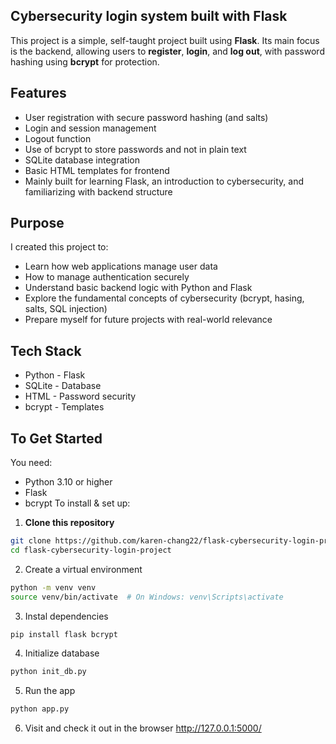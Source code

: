 ## Cybersecurity login system built with Flask
This project is a simple, self-taught project built using **Flask**. Its main focus is the backend, allowing users to **register**, **login**, and **log out**, with password hashing 
using **bcrypt** for protection. 

## Features
- User registration with secure password hashing (and salts)
- Login and session management
- Logout function
- Use of bcrypt to store passwords and not in plain text
- SQLite database integration
- Basic HTML templates for frontend
- Mainly built for learning Flask, an introduction to cybersecurity, and familiarizing with backend structure

## Purpose
I created this project to:
- Learn how web applications manage user data
- How to manage authentication securely
- Understand basic backend logic with Python and Flask
- Explore the fundamental concepts of cybersecurity (bcrypt, hasing, salts, SQL injection)
- Prepare myself for future projects with real-world relevance

## Tech Stack
- Python - Flask
- SQLite - Database
- HTML - Password security
- bcrypt - Templates

## To Get Started
You need:
- Python 3.10 or higher
- Flask
- bcrypt
To install & set up:
1. **Clone this repository**
```bash
git clone https://github.com/karen-chang22/flask-cybersecurity-login-project.git
cd flask-cybersecurity-login-project
```
2. Create a virtual environment
```bash
python -m venv venv
source venv/bin/activate  # On Windows: venv\Scripts\activate
```
3. Instal dependencies
```bash
pip install flask bcrypt
```
4. Initialize database
```bash
python init_db.py
```
5. Run the app
```bash
python app.py
```
6. Visit and check it out in the browser
http://127.0.0.1:5000/
